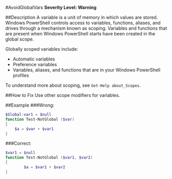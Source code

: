 #AvoidGlobalVars 
**Severity Level: Warning**

##Description
A variable is a unit of memory in which values are stored. Windows PowerShell controls access to variables, functions, aliases, and drives through a mechanism known as scoping. 
Variables and functions that are present when Windows PowerShell starts have been created in the global scope. 

Globally scoped variables include:
* Automatic variables
* Preference variables
* Variables, aliases, and functions that are in your Windows PowerShell profiles

To understand more about scoping, see ```Get-Help about_Scopes```.

##How to Fix
Use other scope modifiers for variables.

##Example
###Wrong:
``` PowerShell
$Global:var1 = $null
function Test-NotGlobal ($var)
{
	$a = $var + $var1
}
```

###Correct:
``` PowerShell
$var1 = $null
function Test-NotGlobal ($var1, $var2)
{
		$a = $var1 + $var2
}
```
